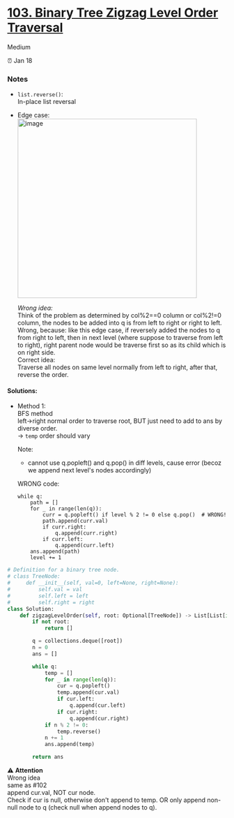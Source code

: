 # [103. Binary Tree Zigzag Level Order Traversal](https://leetcode.com/problems/binary-tree-zigzag-level-order-traversal/?envType=study-plan-v2&envId=top-interview-150)

Medium

:alarm_clock: Jan 18

### Notes

- `list.reverse()`:\
  In-place list reversal
  
- Edge case:\
  <img width="411" alt="image" src="https://github.com/suansuan0915/Leetcode/assets/51430523/301e4a11-927f-4093-9d04-c22f2808e38a">

  *Wrong idea:*\
  Think of the problem as determined by col%2==0 column or col%2!=0 column, the nodes to be added into q is from left to right or right to left.\
  Wrong, because: like this edge case, if reversely added the nodes to q from right to left, then in next level (where suppose to traverse from left to right), right parent node would be traverse first so as its child which is on right side.\
  Correct idea:\
  Traverse all nodes on same level normally from left to right, after that, reverse the order. 

#### Solutions:

- Method 1:\
   BFS method\
    left->right normal order to traverse root, BUT just need to add to ans by diverse order.\
    -> `temp` order should vary

  Note:
  - cannot use q.popleft() and q.pop() in diff levels, cause error (becoz we append next level's nodes accordingly)
    
  WRONG code:
  ```wrong
  while q:
      path = []
      for _ in range(len(q)):
          curr = q.popleft() if level % 2 != 0 else q.pop()  # WRONG!
          path.append(curr.val)
          if curr.right:
              q.append(curr.right)
          if curr.left:
              q.append(curr.left)
      ans.append(path)
      level += 1
  ```


```python
# Definition for a binary tree node.
# class TreeNode:
#     def __init__(self, val=0, left=None, right=None):
#         self.val = val
#         self.left = left
#         self.right = right
class Solution:
    def zigzagLevelOrder(self, root: Optional[TreeNode]) -> List[List[int]]:
        if not root:
            return []

        q = collections.deque([root])
        n = 0
        ans = []

        while q:
            temp = []
            for _ in range(len(q)):
                cur = q.popleft()
                temp.append(cur.val)
                if cur.left:
                    q.append(cur.left)
                if cur.right:
                    q.append(cur.right)
            if n % 2 != 0:
                temp.reverse()
            n += 1
            ans.append(temp)

        return ans   
```

:warning: **Attention**\
Wrong idea\
same as #102\
append cur.val, NOT cur node.\
Check if cur is null, otherwise don't append to temp. OR only append non-null node to q (check null when append nodes to q).
